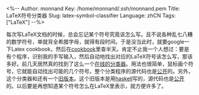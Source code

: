 <%--
Author: monnand
Key: /home/monnand/.ssh/monnand.pem
Title: LaTeX符号分类器
Slug: latex-symbol-classifier
Language: zhCN
Tags: ["LaTeX"]
--%>

每次写LaTeX文档的时候，总会忘记某个符号究竟该怎么写。且不说各种乱七八糟的数学符号，单就背全希腊字母，就得有段时间。于是没当此时，就要google一下Latex cookbook，然后在[cookbook](http://www.ce.rit.edu/~cockburn/latex/TeX%20cookbook.pdf)里查半天。肯定不止我一个人想过：要是有个程序，识别我的手写输入，然后自动地找出对应的LaTeX符号该怎么写，那该多好。前几天居然真的找到了这么一个[在线的分类器](http://shapecatcher.com/)。用法也很简单，鼠标画个符号，它就能自动找出可能的几个符号。整个分类程序的源代码也是[公开](https://github.com/kirel/sketch-a-char)的。另外，这个分类器和还有一个[旧版本](http://detexify.kirelabs.org/classify.html)。这个旧版本是用[haskell](http://www.haskell.org)写的，源代码也是[公开](https://github.com/kirel/detexify-hs-backend)的。以后要是再想知道某个符号怎么在LaTeX里表示，就方便许多了。


